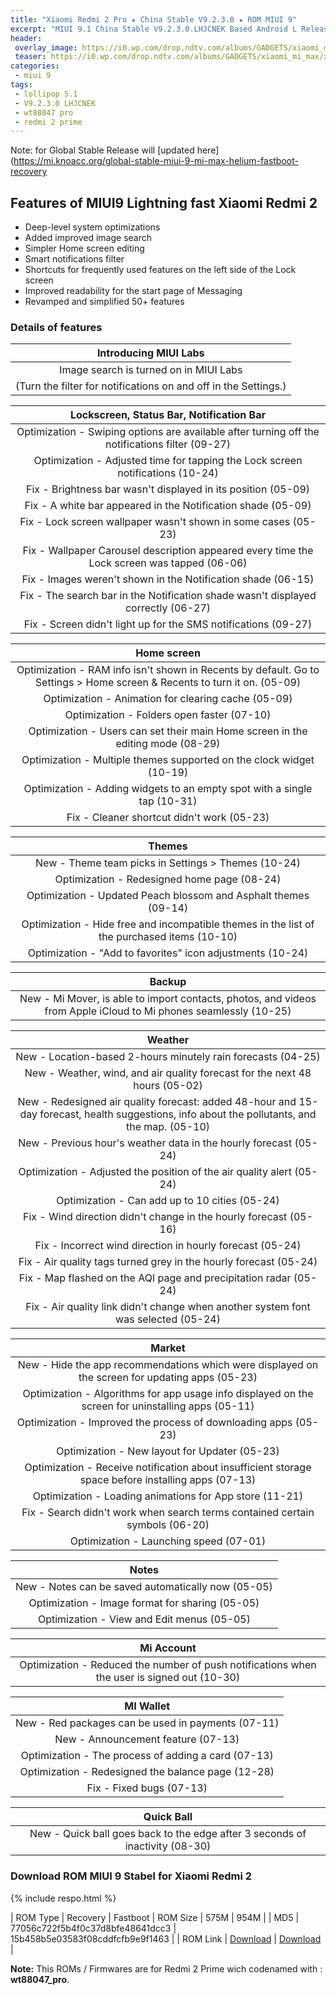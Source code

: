 ```yaml
---
title: "Xiaomi Redmi 2 Pro ★ China Stable V9.2.3.0 ★ ROM MIUI 9"
excerpt: "MIUI 9.1 China Stable V9.2.3.0.LHJCNEK Based Android L Released for Xiaomi Redmi 2 Pro (wt88047_pro)! You can now download Fastboot ROM or Recovery ROM update here"
header:
 overlay_image: https://i0.wp.com/drop.ndtv.com/albums/GADGETS/xiaomi_mi_max/xiaomi_mi_max_port_ndtv.jpg?resize=800,400
 teaser: https://i0.wp.com/drop.ndtv.com/albums/GADGETS/xiaomi_mi_max/xiaomi_mi_max_port_ndtv.jpg?resize=300,150
categories:
 - miui 9
tags:
 - lollipop 5.1
 - V9.2.3.0 LHJCNEK
 - wt88047 pro
 - redmi 2 prime
---
```

Note: for Global Stable Release will [updated here](https://mi.knoacc.org/global-stable-miui-9-mi-max-helium-fastboot-recovery
## Features of MIUI9 Lightning fast Xiaomi Redmi 2

- Deep-level system optimizations
- Added improved image search
- Simpler Home screen editing
- Smart notifications filter
- Shortcuts for frequently used features on the left side of the Lock screen
- Improved readability for the start page of Messaging
- Revamped and simplified 50+ features

### Details of features
| Introducing MIUI Labs |
|:------:|
| Image search is turned on in MIUI Labs |
| (Turn the filter for notifications on and off in the Settings.) |

| Lockscreen, Status Bar, Notification Bar |
|:------:|
| Optimization - Swiping options are available after turning off the notifications filter (09-27) |
| Optimization - Adjusted time for tapping the Lock screen notifications (10-24) |
| Fix - Brightness bar wasn't displayed in its position (05-09) |
| Fix - A white bar appeared in the Notification shade (05-09) |
| Fix - Lock screen wallpaper wasn't shown in some cases (05-23) |
| Fix - Wallpaper Carousel description appeared every time the Lock screen was tapped (06-06) |
| Fix - Images weren't shown in the Notification shade (06-15) |
| Fix - The search bar in the Notification shade wasn't displayed correctly (06-27) |
| Fix - Screen didn't light up for the SMS notifications (09-27) |

| Home screen |
|:------:|
| Optimization - RAM info isn't shown in Recents by default. Go to Settings > Home screen & Recents to turn it on. (05-09) |
| Optimization - Animation for clearing cache (05-09) |
| Optimization - Folders open faster (07-10) |
| Optimization - Users can set their main Home screen in the editing mode (08-29) |
| Optimization - Multiple themes supported on the clock widget (10-19) |
| Optimization - Adding widgets to an empty spot with a single tap (10-31) 
| Fix - Cleaner shortcut didn't work (05-23) |

| Themes |
|:------:|
| New - Theme team picks in Settings > Themes (10-24) |
| Optimization - Redesigned home page (08-24) |
| Optimization - Updated Peach blossom and Asphalt themes (09-14) |
| Optimization - Hide free and incompatible themes in the list of the purchased items (10-10) |
| Optimization - "Add to favorites" icon adjustments (10-24) |

| Backup |
|:------:|
| New - Mi Mover, is able to import contacts, photos, and videos from Apple iCloud to Mi phones seamlessly (10-25) |

| Weather |
|:------:|
| New - Location-based 2-hours minutely rain forecasts (04-25) |
| New - Weather, wind, and air quality forecast for the next 48 hours (05-02) |
| New - Redesigned air quality forecast: added 48-hour and 15-day forecast, health suggestions, info about the pollutants, and the map. (05-10) |
| New - Previous hour's weather data in the hourly forecast (05-24) |
| Optimization - Adjusted the position of the air quality alert (05-24) |
| Optimization - Can add up to 10 cities (05-24) |
| Fix - Wind direction didn't change in the hourly forecast (05-16) |
| Fix - Incorrect wind direction in hourly forecast (05-24) |
| Fix - Air quality tags turned grey in the hourly forecast (05-24) |
| Fix - Map flashed on the AQI page and precipitation radar (05-24) |
| Fix - Air quality link didn't change when another system font was selected (05-24) |

| Market |
|:------:|
| New - Hide the app recommendations which were displayed on the screen for updating apps (05-23) |
| Optimization - Algorithms for app usage info displayed on the screen for uninstalling apps (05-11) |
| Optimization - Improved the process of downloading apps (05-23) |
| Optimization - New layout for Updater (05-23) |
| Optimization - Receive notification about insufficient storage space before installing apps (07-13) |
| Optimization - Loading animations for App store (11-21) |
| Fix - Search didn't work when search terms contained certain symbols (06-20) |
| Optimization - Launching speed (07-01) |

| Notes |
|:------:|
| New - Notes can be saved automatically now (05-05) |
| Optimization - Image format for sharing (05-05) |
| Optimization - View and Edit menus (05-05) |

| Mi Account |
|:------:|
| Optimization - Reduced the number of push notifications when the user is signed out (10-30) |

| MI Wallet |
|:------:|
| New - Red packages can be used in payments (07-11) |
| New - Announcement feature (07-13) |
| Optimization - The process of adding a card (07-13) |
| Optimization - Redesigned the balance page (12-28) |
| Fix - Fixed bugs (07-13) |

| Quick Ball |
|:------:|
| New - Quick ball goes back to the edge after 3 seconds of inactivity (08-30) |

### Download ROM MIUI 9 Stabel for Xiaomi Redmi 2

{% include respo.html %}

| ROM Type | Recovery | Fastboot
| ROM Size | 575M | 954M |
| MD5 | 77056c722f5b4f0c37d8bfe48641dcc3 | 15b458b5e03583f08cddfcfb9e9f1463 |
| ROM Link | [Download](https://mi.knoacc.org/bigota?size=575MB&ver=V9.2.3.0.LHJCNEK&type=miui_HM2XWCPro&name=77056c722f_5.1.zip) | [Download](https://mi.knoacc.org/bigota?size=954M&ver=V9.2.3.0.LHJCNEK&type=wt88047_pro_images&name=20171229.0000.00_5.1_cn_15b458b5e0.tgz) |

**Note:** This ROMs / Firmwares are for Redmi 2 Prime wich codenamed with : **wt88047_pro**.
